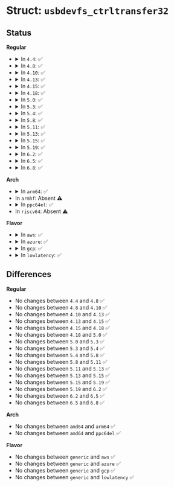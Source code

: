 # Struct: <code>usbdevfs_ctrltransfer32</code>

## Status
<b>Regular</b>
<ul>
<li>
<details>
<summary>In <code>4.4</code>: ✅</summary>

```c
struct usbdevfs_ctrltransfer32 {
    u8 bRequestType;
    u8 bRequest;
    u16 wValue;
    u16 wIndex;
    u16 wLength;
    u32 timeout;
    compat_caddr_t data;
};
```
</details>
</li>
<li>
<details>
<summary>In <code>4.8</code>: ✅</summary>

```c
struct usbdevfs_ctrltransfer32 {
    u8 bRequestType;
    u8 bRequest;
    u16 wValue;
    u16 wIndex;
    u16 wLength;
    u32 timeout;
    compat_caddr_t data;
};
```
</details>
</li>
<li>
<details>
<summary>In <code>4.10</code>: ✅</summary>

```c
struct usbdevfs_ctrltransfer32 {
    u8 bRequestType;
    u8 bRequest;
    u16 wValue;
    u16 wIndex;
    u16 wLength;
    u32 timeout;
    compat_caddr_t data;
};
```
</details>
</li>
<li>
<details>
<summary>In <code>4.13</code>: ✅</summary>

```c
struct usbdevfs_ctrltransfer32 {
    u8 bRequestType;
    u8 bRequest;
    u16 wValue;
    u16 wIndex;
    u16 wLength;
    u32 timeout;
    compat_caddr_t data;
};
```
</details>
</li>
<li>
<details>
<summary>In <code>4.15</code>: ✅</summary>

```c
struct usbdevfs_ctrltransfer32 {
    u8 bRequestType;
    u8 bRequest;
    u16 wValue;
    u16 wIndex;
    u16 wLength;
    u32 timeout;
    compat_caddr_t data;
};
```
</details>
</li>
<li>
<details>
<summary>In <code>4.18</code>: ✅</summary>

```c
struct usbdevfs_ctrltransfer32 {
    u8 bRequestType;
    u8 bRequest;
    u16 wValue;
    u16 wIndex;
    u16 wLength;
    u32 timeout;
    compat_caddr_t data;
};
```
</details>
</li>
<li>
<details>
<summary>In <code>5.0</code>: ✅</summary>

```c
struct usbdevfs_ctrltransfer32 {
    u8 bRequestType;
    u8 bRequest;
    u16 wValue;
    u16 wIndex;
    u16 wLength;
    u32 timeout;
    compat_caddr_t data;
};
```
</details>
</li>
<li>
<details>
<summary>In <code>5.3</code>: ✅</summary>

```c
struct usbdevfs_ctrltransfer32 {
    u8 bRequestType;
    u8 bRequest;
    u16 wValue;
    u16 wIndex;
    u16 wLength;
    u32 timeout;
    compat_caddr_t data;
};
```
</details>
</li>
<li>
<details>
<summary>In <code>5.4</code>: ✅</summary>

```c
struct usbdevfs_ctrltransfer32 {
    u8 bRequestType;
    u8 bRequest;
    u16 wValue;
    u16 wIndex;
    u16 wLength;
    u32 timeout;
    compat_caddr_t data;
};
```
</details>
</li>
<li>
<details>
<summary>In <code>5.8</code>: ✅</summary>

```c
struct usbdevfs_ctrltransfer32 {
    u8 bRequestType;
    u8 bRequest;
    u16 wValue;
    u16 wIndex;
    u16 wLength;
    u32 timeout;
    compat_caddr_t data;
};
```
</details>
</li>
<li>
<details>
<summary>In <code>5.11</code>: ✅</summary>

```c
struct usbdevfs_ctrltransfer32 {
    u8 bRequestType;
    u8 bRequest;
    u16 wValue;
    u16 wIndex;
    u16 wLength;
    u32 timeout;
    compat_caddr_t data;
};
```
</details>
</li>
<li>
<details>
<summary>In <code>5.13</code>: ✅</summary>

```c
struct usbdevfs_ctrltransfer32 {
    u8 bRequestType;
    u8 bRequest;
    u16 wValue;
    u16 wIndex;
    u16 wLength;
    u32 timeout;
    compat_caddr_t data;
};
```
</details>
</li>
<li>
<details>
<summary>In <code>5.15</code>: ✅</summary>

```c
struct usbdevfs_ctrltransfer32 {
    u8 bRequestType;
    u8 bRequest;
    u16 wValue;
    u16 wIndex;
    u16 wLength;
    u32 timeout;
    compat_caddr_t data;
};
```
</details>
</li>
<li>
<details>
<summary>In <code>5.19</code>: ✅</summary>

```c
struct usbdevfs_ctrltransfer32 {
    u8 bRequestType;
    u8 bRequest;
    u16 wValue;
    u16 wIndex;
    u16 wLength;
    u32 timeout;
    compat_caddr_t data;
};
```
</details>
</li>
<li>
<details>
<summary>In <code>6.2</code>: ✅</summary>

```c
struct usbdevfs_ctrltransfer32 {
    u8 bRequestType;
    u8 bRequest;
    u16 wValue;
    u16 wIndex;
    u16 wLength;
    u32 timeout;
    compat_caddr_t data;
};
```
</details>
</li>
<li>
<details>
<summary>In <code>6.5</code>: ✅</summary>

```c
struct usbdevfs_ctrltransfer32 {
    u8 bRequestType;
    u8 bRequest;
    u16 wValue;
    u16 wIndex;
    u16 wLength;
    u32 timeout;
    compat_caddr_t data;
};
```
</details>
</li>
<li>
<details>
<summary>In <code>6.8</code>: ✅</summary>

```c
struct usbdevfs_ctrltransfer32 {
    u8 bRequestType;
    u8 bRequest;
    u16 wValue;
    u16 wIndex;
    u16 wLength;
    u32 timeout;
    compat_caddr_t data;
};
```
</details>
</li>
</ul>
<b>Arch</b>
<ul>
<li>
<details>
<summary>In <code>arm64</code>: ✅</summary>

```c
struct usbdevfs_ctrltransfer32 {
    u8 bRequestType;
    u8 bRequest;
    u16 wValue;
    u16 wIndex;
    u16 wLength;
    u32 timeout;
    compat_caddr_t data;
};
```
</details>
</li>
<li>
In <code>armhf</code>: Absent ⚠️
</li>
<li>
<details>
<summary>In <code>ppc64el</code>: ✅</summary>

```c
struct usbdevfs_ctrltransfer32 {
    u8 bRequestType;
    u8 bRequest;
    u16 wValue;
    u16 wIndex;
    u16 wLength;
    u32 timeout;
    compat_caddr_t data;
};
```
</details>
</li>
<li>
In <code>riscv64</code>: Absent ⚠️
</li>
</ul>
<b>Flavor</b>
<ul>
<li>
<details>
<summary>In <code>aws</code>: ✅</summary>

```c
struct usbdevfs_ctrltransfer32 {
    u8 bRequestType;
    u8 bRequest;
    u16 wValue;
    u16 wIndex;
    u16 wLength;
    u32 timeout;
    compat_caddr_t data;
};
```
</details>
</li>
<li>
<details>
<summary>In <code>azure</code>: ✅</summary>

```c
struct usbdevfs_ctrltransfer32 {
    u8 bRequestType;
    u8 bRequest;
    u16 wValue;
    u16 wIndex;
    u16 wLength;
    u32 timeout;
    compat_caddr_t data;
};
```
</details>
</li>
<li>
<details>
<summary>In <code>gcp</code>: ✅</summary>

```c
struct usbdevfs_ctrltransfer32 {
    u8 bRequestType;
    u8 bRequest;
    u16 wValue;
    u16 wIndex;
    u16 wLength;
    u32 timeout;
    compat_caddr_t data;
};
```
</details>
</li>
<li>
<details>
<summary>In <code>lowlatency</code>: ✅</summary>

```c
struct usbdevfs_ctrltransfer32 {
    u8 bRequestType;
    u8 bRequest;
    u16 wValue;
    u16 wIndex;
    u16 wLength;
    u32 timeout;
    compat_caddr_t data;
};
```
</details>
</li>
</ul>

## Differences
<b>Regular</b>
<ul>
<li>
No changes between <code>4.4</code> and <code>4.8</code> ✅
</li>
<li>
No changes between <code>4.8</code> and <code>4.10</code> ✅
</li>
<li>
No changes between <code>4.10</code> and <code>4.13</code> ✅
</li>
<li>
No changes between <code>4.13</code> and <code>4.15</code> ✅
</li>
<li>
No changes between <code>4.15</code> and <code>4.18</code> ✅
</li>
<li>
No changes between <code>4.18</code> and <code>5.0</code> ✅
</li>
<li>
No changes between <code>5.0</code> and <code>5.3</code> ✅
</li>
<li>
No changes between <code>5.3</code> and <code>5.4</code> ✅
</li>
<li>
No changes between <code>5.4</code> and <code>5.8</code> ✅
</li>
<li>
No changes between <code>5.8</code> and <code>5.11</code> ✅
</li>
<li>
No changes between <code>5.11</code> and <code>5.13</code> ✅
</li>
<li>
No changes between <code>5.13</code> and <code>5.15</code> ✅
</li>
<li>
No changes between <code>5.15</code> and <code>5.19</code> ✅
</li>
<li>
No changes between <code>5.19</code> and <code>6.2</code> ✅
</li>
<li>
No changes between <code>6.2</code> and <code>6.5</code> ✅
</li>
<li>
No changes between <code>6.5</code> and <code>6.8</code> ✅
</li>
</ul>
<b>Arch</b>
<ul>
<li>
No changes between <code>amd64</code> and <code>arm64</code> ✅
</li>
<li>
No changes between <code>amd64</code> and <code>ppc64el</code> ✅
</li>
</ul>
<b>Flavor</b>
<ul>
<li>
No changes between <code>generic</code> and <code>aws</code> ✅
</li>
<li>
No changes between <code>generic</code> and <code>azure</code> ✅
</li>
<li>
No changes between <code>generic</code> and <code>gcp</code> ✅
</li>
<li>
No changes between <code>generic</code> and <code>lowlatency</code> ✅
</li>
</ul>
